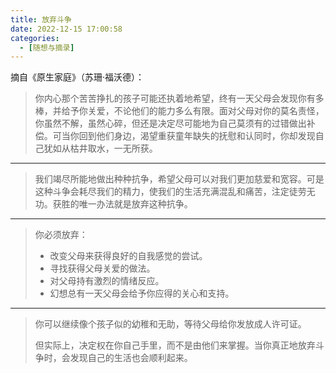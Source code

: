 ```yaml
---
title: 放弃斗争
date: 2022-12-15 17:00:58
categories:
  - [随想与摘录]
---
```


摘自《原生家庭》（苏珊·福沃德）：

<!--more-->

> 你内心那个苦苦挣扎的孩子可能还执着地希望，终有一天父母会发现你有多棒，并给予你关爱，不论他们的能力多么有限。面对父母对你的莫名责怪，你虽然不解，虽然心碎，但还是决定尽可能地为自己莫须有的过错做出补偿。可当你回到他们身边，渴望重获童年缺失的抚慰和认同时，你却发现自己犹如从枯井取水，一无所获。

---

> 我们竭尽所能地做出种种抗争，希望父母可以对我们更加慈爱和宽容。可是这种斗争会耗尽我们的精力，使我们的生活充满混乱和痛苦，注定徒劳无功。获胜的唯一办法就是放弃这种抗争。

---

> 你必须放弃：
>
> - 改变父母来获得良好的自我感觉的尝试。
> - 寻找获得父母关爱的做法。
> - 对父母持有激烈的情绪反应。
> - 幻想总有一天父母会给予你应得的关心和支持。

---

> 你可以继续像个孩子似的幼稚和无助，等待父母给你发放成人许可证。
>
> 但实际上，决定权在你自己手里，而不是由他们来掌握。当你真正地放弃斗争时，会发现自己的生活也会顺利起来。